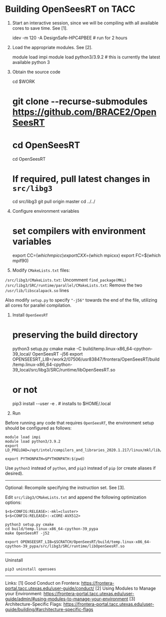 # Building OpenSeesRT on TACC

1.  Start an interactive session, since we will be compiling with all available cores to save time. See [1].

    idev -m 120 -A DesignSafe-HPC4PBEE # run for 2 hours

1.  Load the appropriate modules. See [2].

    module load impi
    module load python3/3.9.2  # this is currently the latest available python 3

1.  Obtain the source code

    
    cd $WORK
    
    # git clone --recurse-submodules https://github.com/BRACE2/OpenSeesRT
    # cd OpenSeesRT
    
    cd OpenSeesRT
    
    # If required, pull latest changes in `src/libg3`
    cd src/libg3
    git pull origin master
    cd ../../  

1.  Configure environment variables

    # set compilers with environment variables
    export CC=$(which mpicc)
    export CXX=$(which mpicxx)
    export FC=$(which mpif90)

1.  Modify `CMakeLists.txt` files:

`/src/libg3/CMakeLists.txt`:
Uncomment `find_package(MKL)`
`/src/libg3/SRC/runtime/parallel/CMakeLists.txt`:
Remove the two `/usr/lib/libscalapack.so` lines

Also modify `setup.py` to specify `"-j56"` towards the end of the file, utilizing all cores for parallel compilation.

1.  Install `OpenSeesRT`

    
    # preserving the build directory
    python3 setup.py cmake
    make -C build/temp.linux-x86_64-cpython-39_local/ OpenSeesRT -j56
    export OPENSEESRT_LIB=/work2/07506/usr83847/frontera/OpenSeesRT/build/temp.linux-x86_64-cpython-39_local/src/libg3/SRC/runtime/libOpenSeesRT.so
    
    # or not
    pip3 install --user -e .  # installs to $HOME/.local

1.  Run

Before running any code that requires `OpenSeesRT`, the environment setup should be configured as follows:

    module load impi
    module load python3/3.9.2
    export LD_PRELOAD=/opt/intel/compilers_and_libraries_2020.1.217/linux/mkl/lib/intel64_lin/libmkl_def.so:/opt/intel/compilers_and_libraries_2020.1.217/linux/mkl/lib/intel64_lin/libmkl_avx2.so:/opt/intel/compilers_and_libraries_2020.1.217/linux/mkl/lib/intel64_lin/libmkl_core.so:/opt/intel/compilers_and_libraries_2020.1.217/linux/mkl/lib/intel64_lin/libmkl_intel_lp64.so:/opt/intel/compilers_and_libraries_2020.1.217/linux/mkl/lib/intel64_lin/libmkl_intel_thread.so:/opt/intel/compilers_and_libraries_2020.1.217/linux/compiler/lib/intel64_lin/libiomp5.so
    
    export PYTHONPATH=$PYTHONPATH:$(pwd)

Use `python3` instead of `python`, and `pip3` instead of `pip` (or create aliases if desired).

---

Optional: Recompile specifying the instruction set. See [3].

Edit `src/libg3/CMakeLists.txt` and append the following optimization options:

    $<$<CONFIG:RELEASE>:-mkl=cluster>
    $<$<CONFIG:RELEASE>:-xCORE-AVX512>

    python3 setup.py cmake
    cd build/temp.linux-x86_64-cpython-39_pypa
    make OpenSeesRT -j52
    
    export OPENSEESRT_LIB=$SCRATCH/OpenSeesRT/build/temp.linux-x86_64-cpython-39_pypa/src/libg3/SRC/runtime/libOpenSeesRT.so

---

Uninstall

    pip3 uninstall opensees

---

Links:
[1] Good Conduct on Frontera: <https://frontera-portal.tacc.utexas.edu/user-guide/conduct/>
[2] Using Modules to Manage your Environment: <https://frontera-portal.tacc.utexas.edu/user-guide/admin/#using-modules-to-manage-your-environment>
[3] Architecture-Specific Flags: <https://frontera-portal.tacc.utexas.edu/user-guide/building/#architecture-specific-flags>

